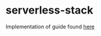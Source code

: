 # serverless-stack
Implementation of guide found [here](https://serverless-stack.com/chapters/what-does-this-guide-cover.html)
